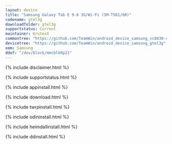 ```yaml
---
layout: device
title: "Samsung Galaxy Tab E 9.6 3G/Wi-Fi (SM-T561/60)"
codename: gtel3g
downloadfolder: gtel3g
supportstatus: Current
maintainer: KrutosX
commontree: "https://github.com/TeamWin/android_device_samsung_sc8830-common"
devicetree: "https://github.com/TeamWin/android_device_samsung_gtel3g"
oem: Samsung
ddof: "/dev/block/mmcblk0p21"
---
```


{% include disclaimer.html %}

{% include supportstatus.html %}

{% include appinstall.html %}

{% include download.html %}

{% include twrpinstall.html %}

{% include odininstall.html %}

{% include heimdallinstall.html %}

{% include ddinstall.html %}
